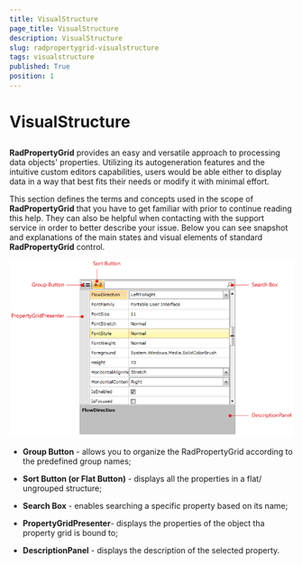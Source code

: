```yaml
---
title: VisualStructure
page_title: VisualStructure
description: VisualStructure
slug: radpropertygrid-visualstructure
tags: visualstructure
published: True
position: 1
---
```


# VisualStructure



## 

__RadPropertyGrid__ provides an easy and versatile approach to processing data objects' properties. Utilizing its autogeneration features and the intuitive custom editors capabilities, users would be able either to display data in a way that best fits their needs or modify it with minimal effort.

This section defines the terms and concepts used in the scope of __RadPropertyGrid__ that you have to get familiar with prior to continue reading this help. They can also be helpful when contacting with the support service in order to better describe your issue. Below you can see snapshot and explanations of the main states and visual elements of standard __RadPropertyGrid__ control.

![Rad Property Grid Visual Structure](images/RadPropertyGrid_VisualStructure.PNG)



* __Group Button__ - allows you to organize the RadPropertyGrid according to the predefined group names;

* __Sort Button (or Flat Button)__ - displays all the properties in a flat/ ungrouped structure;

* __Search Box__ - enables searching a specific property based on its name;

* __PropertyGridPresenter__- displays the properties of the object tha property grid is bound to;

* __DescriptionPanel__ - displays the description of the selected property.
